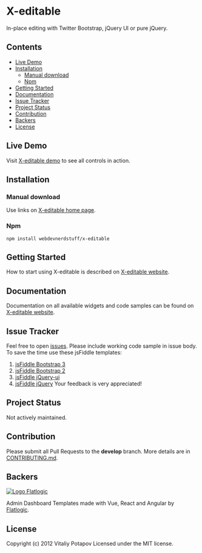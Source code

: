 # X-editable
In-place editing with Twitter Bootstrap, jQuery UI or pure jQuery.

## Contents
 * [Live Demo](#live-demo)
 * [Installation](#installation)
   * [Manual download](#manual-download)
   * [Npm](#npm)
 * [Getting Started](#getting-started)
 * [Documentation](#documentation)
 * [Issue Tracker](#issue-tracker)
 * [Project Status](#project-status)
 * [Contribution](#contribution)
 * [Backers](#backers)
 * [License](#license)

## Live Demo
Visit [X-editable demo](http://vitalets.github.io/x-editable/demo.html) to see all controls in action.

## Installation

### Manual download
Use links on [X-editable home page](http://vitalets.github.io/x-editable).

### Npm
````
npm install webdevnerdstuff/x-editable
````

## Getting Started
How to start using X-editable is described on [X-editable website](http://vitalets.github.io/x-editable/docs.html).

## Documentation
Documentation on all available widgets and code samples can be found on [X-editable website](http://vitalets.github.io/x-editable/docs.html).

## Issue Tracker
Feel free to open [issues](https://github.com/vitalets/x-editable/issues).
Please include working code sample in issue body. To save the time use these jsFiddle templates:
1. [jsFiddle Bootstrap 3](http://jsfiddle.net/xBB5x/15155/)
2. [jsFiddle Bootstrap 2](http://jsfiddle.net/xBB5x/1817/)
3. [jsFiddle jQuery-ui](http://jsfiddle.net/xBB5x/2511/)
4. [jsFiddle jQuery](http://jsfiddle.net/xBB5x/197)
Your feedback is very appreciated!

## Project Status
Not actively maintained.

## Contribution
Please submit all Pull Requests to the **develop** branch. More details are in [CONTRIBUTING.md](/CONTRIBUTING.md).

## Backers
[![Logo Flatlogic](https://user-images.githubusercontent.com/1473072/48839602-0edfda80-ed9d-11e8-9e2d-eb8d4828ddcb.png)](https://flatlogic.com/admin-dashboards)

Admin Dashboard Templates made with Vue, React and Angular by [Flatlogic](https://flatlogic.com/admin-dashboards).

## License
Copyright (c) 2012 Vitaliy Potapov
Licensed under the MIT license.
